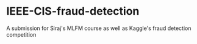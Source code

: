 # IEEE-CIS-fraud-detection
A submission for Siraj's MLFM course as well as Kaggle's fraud detection competition
